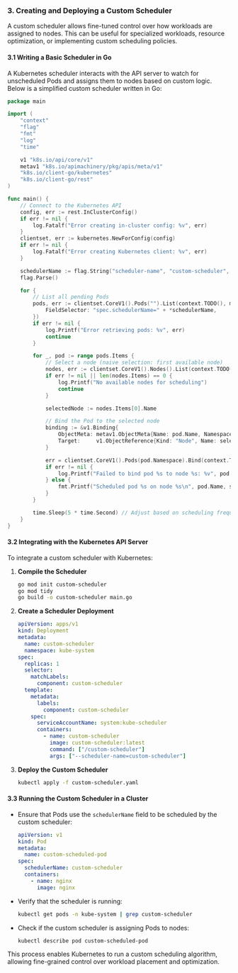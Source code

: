 ### **3. Creating and Deploying a Custom Scheduler**  

A custom scheduler allows fine-tuned control over how workloads are assigned to nodes. This can be useful for specialized workloads, resource optimization, or implementing custom scheduling policies.  

#### **3.1 Writing a Basic Scheduler in Go**  

A Kubernetes scheduler interacts with the API server to watch for unscheduled Pods and assigns them to nodes based on custom logic. Below is a simplified custom scheduler written in Go:  

```go
package main

import (
	"context"
	"flag"
	"fmt"
	"log"
	"time"

	v1 "k8s.io/api/core/v1"
	metav1 "k8s.io/apimachinery/pkg/apis/meta/v1"
	"k8s.io/client-go/kubernetes"
	"k8s.io/client-go/rest"
)

func main() {
	// Connect to the Kubernetes API
	config, err := rest.InClusterConfig()
	if err != nil {
		log.Fatalf("Error creating in-cluster config: %v", err)
	}
	clientset, err := kubernetes.NewForConfig(config)
	if err != nil {
		log.Fatalf("Error creating Kubernetes client: %v", err)
	}

	schedulerName := flag.String("scheduler-name", "custom-scheduler", "Name of the custom scheduler")
	flag.Parse()

	for {
		// List all pending Pods
		pods, err := clientset.CoreV1().Pods("").List(context.TODO(), metav1.ListOptions{
			FieldSelector: "spec.schedulerName=" + *schedulerName,
		})
		if err != nil {
			log.Printf("Error retrieving pods: %v", err)
			continue
		}

		for _, pod := range pods.Items {
			// Select a node (naive selection: first available node)
			nodes, err := clientset.CoreV1().Nodes().List(context.TODO(), metav1.ListOptions{})
			if err != nil || len(nodes.Items) == 0 {
				log.Printf("No available nodes for scheduling")
				continue
			}

			selectedNode := nodes.Items[0].Name

			// Bind the Pod to the selected node
			binding := &v1.Binding{
				ObjectMeta: metav1.ObjectMeta{Name: pod.Name, Namespace: pod.Namespace},
				Target:     v1.ObjectReference{Kind: "Node", Name: selectedNode},
			}

			err = clientset.CoreV1().Pods(pod.Namespace).Bind(context.TODO(), binding, metav1.CreateOptions{})
			if err != nil {
				log.Printf("Failed to bind pod %s to node %s: %v", pod.Name, selectedNode, err)
			} else {
				fmt.Printf("Scheduled pod %s on node %s\n", pod.Name, selectedNode)
			}
		}

		time.Sleep(5 * time.Second) // Adjust based on scheduling frequency needs
	}
}
```

#### **3.2 Integrating with the Kubernetes API Server**  

To integrate a custom scheduler with Kubernetes:  

1. **Compile the Scheduler**  
   ```sh
   go mod init custom-scheduler
   go mod tidy
   go build -o custom-scheduler main.go
   ```

2. **Create a Scheduler Deployment**  

   ```yaml
   apiVersion: apps/v1
   kind: Deployment
   metadata:
     name: custom-scheduler
     namespace: kube-system
   spec:
     replicas: 1
     selector:
       matchLabels:
         component: custom-scheduler
     template:
       metadata:
         labels:
           component: custom-scheduler
       spec:
         serviceAccountName: system:kube-scheduler
         containers:
           - name: custom-scheduler
             image: custom-scheduler:latest
             command: ["/custom-scheduler"]
             args: ["--scheduler-name=custom-scheduler"]
   ```

3. **Deploy the Custom Scheduler**  
   ```sh
   kubectl apply -f custom-scheduler.yaml
   ```

#### **3.3 Running the Custom Scheduler in a Cluster**  

- Ensure that Pods use the `schedulerName` field to be scheduled by the custom scheduler:  

  ```yaml
  apiVersion: v1
  kind: Pod
  metadata:
    name: custom-scheduled-pod
  spec:
    schedulerName: custom-scheduler
    containers:
      - name: nginx
        image: nginx
  ```

- Verify that the scheduler is running:  
  ```sh
  kubectl get pods -n kube-system | grep custom-scheduler
  ```

- Check if the custom scheduler is assigning Pods to nodes:  
  ```sh
  kubectl describe pod custom-scheduled-pod
  ```

This process enables Kubernetes to run a custom scheduling algorithm, allowing fine-grained control over workload placement and optimization.